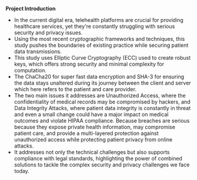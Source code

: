 **Project Introduction**

- In the current digital era, telehealth platforms are crucial for providing healthcare services, yet they're constantly struggling with serious security and privacy issues.
- Using the most recent cryptographic frameworks and techniques, this study pushes the boundaries of existing practice while securing patient data transmissions.
- This study uses Elliptic Curve Cryptography (ECC) used to create robust keys, which offers strong security and minimal complexity for computation.
- The ChaCha20 for super fast data encryption and SHA-3 for ensuring the data stays unaltered during its journey between the client and server which here refers to the patient and care provider.
- The two main issues it addresses are Unauthorized Access, where the confidentiality of medical records may be compromised by hackers, and Data Integrity Attacks, where patient data integrity is constantly in threat and even a small change could have a major impact on medical outcomes and violate HIPAA compliance. Because breaches are serious because they expose private health information, may compromise patient care, and provide a multi-layered protection against unauthorized access while protecting patient privacy from online attacks.
- It addresses not only the technical challenges but also supports compliance with legal standards, highlighting the power of combined solutions to tackle the complex security and privacy challenges we face today.
